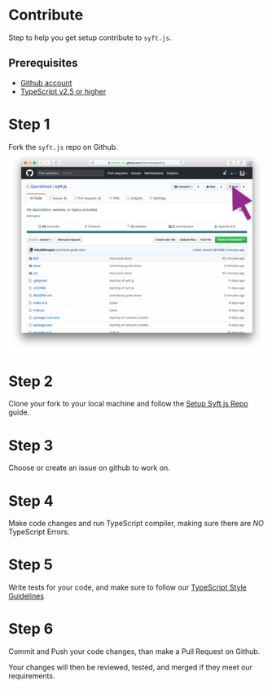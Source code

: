 # Contribute
Step to help you get setup contribute to `syft.js`.

## Prerequisites
  - [Github account](https://github.com)
  - [TypeScript v2.5 or higher](https://github.com/Microsoft/TypeScript)

# Step 1
Fork the `syft.js` repo on Github.
![Fork Syft.js](./img/fork-repo.png)

# Step 2
Clone your fork to your local machine and follow the [Setup Syft.js Repo](setup.md) guide.

# Step 3
Choose or create an issue on github to work on.

# Step 4
Make code changes and run TypeScript compiler, making sure there are *NO* TypeScript Errors.

# Step 5
Write tests for your code, and make sure to follow our [TypeScript Style Guidelines](style-guidelines.md)

# Step 6
Commit and Push your code changes, than make a Pull Request on Github.

Your changes will then be reviewed, tested, and merged if they meet our requirements.
